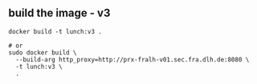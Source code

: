 


## build the image - v3

```
docker build -t lunch:v3 .

# or 
sudo docker build \
  --build-arg http_proxy=http://prx-fralh-v01.sec.fra.dlh.de:8080 \
  -t lunch:v3 \
  .
```